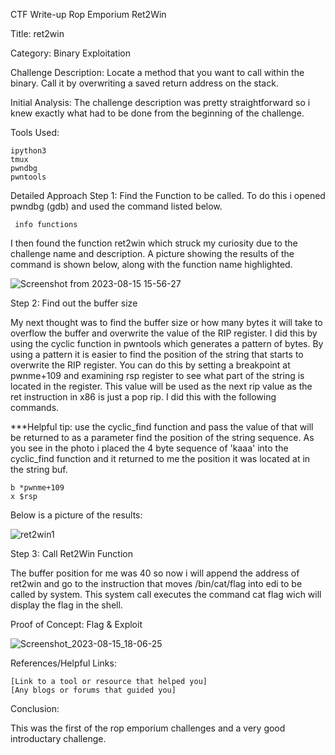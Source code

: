 CTF Write-up Rop Emporium Ret2Win

Title: ret2win

Category: Binary Exploitation

Challenge Description: 
Locate a method that you want to call within the binary. Call it by overwriting a saved return address on the stack.

Initial Analysis:
The challenge description was pretty straightforward so i knew exactly what had to be done from the beginning of the challenge.

Tools Used:

    ipython3
    tmux
    pwndbg
    pwntools
    

Detailed Approach
Step 1: Find the Function to be called.
To do this i opened pwndbg (gdb) and used the command listed below.

``` info functions```

I then found the function ret2win which struck my curiosity due to the challenge name and description. 
A picture showing the  results of the command is shown below, along with the function name highlighted.

![Screenshot from 2023-08-15 15-56-27](https://github.com/Jaafar-G/ctf-writeups/assets/120587992/8631e00c-1687-4eef-a48d-7dfa6b686a7b)


Step 2: Find out the buffer size

My next thought was to find the buffer size or how many bytes it will take to overflow the buffer and overwrite the value of the RIP register. I did this by using the cyclic function in pwntools which generates a pattern of bytes. By using a pattern it is easier to find the position of the string that starts to overwrite the RIP register. You can do this by setting a breakpoint at pwnme+109 and examining rsp register to see what part of the string is located in the register. This value will be used as the next rip value as the ret instruction in x86 is just a pop rip. I did this with the following commands. 

***Helpful tip: use the cyclic_find function and pass the value of that will be returned to as a parameter find the position of the string sequence. As you see in the photo i placed the 4 byte sequence of 'kaaa' into the cyclic_find function and it returned to me the position it was located at in the string buf.

``` 
b *pwnme+109
x $rsp
```
Below is a picture of the results:

![ret2win1](https://github.com/Jaafar-G/ctf-writeups/assets/120587992/9b4ce3fe-1670-452c-ac3e-de647bfcad72)


Step 3: Call Ret2Win Function

The buffer position for me was 40 so now i will append the address of ret2win and go to the instruction that moves /bin/cat/flag into edi to be called by system.
This system call executes the command cat flag wich will display the flag in the shell.


Proof of Concept: Flag & Exploit

![Screenshot_2023-08-15_18-06-25](https://github.com/Jaafar-G/ctf-writeups/assets/120587992/0ec90dc2-e54c-4020-b234-d3d6863999d3)

References/Helpful Links:

    [Link to a tool or resource that helped you]
    [Any blogs or forums that guided you]

Conclusion:

This was the first of the rop emporium challenges and a very good introductary challenge. 
